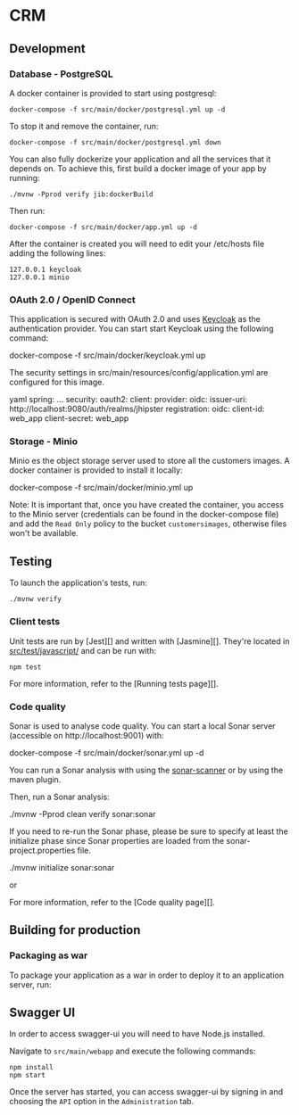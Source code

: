 # CRM

## Development

### Database - PostgreSQL

A docker container is provided to start using postgresql:

    docker-compose -f src/main/docker/postgresql.yml up -d

To stop it and remove the container, run:

    docker-compose -f src/main/docker/postgresql.yml down

You can also fully dockerize your application and all the services that it depends on.
To achieve this, first build a docker image of your app by running:

    ./mvnw -Pprod verify jib:dockerBuild

Then run:

    docker-compose -f src/main/docker/app.yml up -d

After the container is created you will need to edit your /etc/hosts file adding the following lines:

```
127.0.0.1 keycloak
127.0.0.1 minio
```

### OAuth 2.0 / OpenID Connect

This application is secured with OAuth 2.0 and uses [Keycloak](https://keycloak.org) as the authentication provider. You can start start Keycloak using the following command:

docker-compose -f src/main/docker/keycloak.yml up

The security settings in src/main/resources/config/application.yml are configured for this image.

yaml
spring:
...
security:
oauth2:
client:
provider:
oidc:
issuer-uri: http://localhost:9080/auth/realms/jhipster
registration:
oidc:
client-id: web_app
client-secret: web_app

### Storage - Minio

Minio es the object storage server used to store all the customers images. A docker container is provided to install it locally:

docker-compose -f src/main/docker/minio.yml up

Note: It is important that, once you have created the container, you access to the Minio server (credentials can be found in the docker-compose file) and add the `Read Only` policy to the bucket `customersimages`, otherwise files won't be available.

## Testing

To launch the application's tests, run:

    ./mvnw verify

### Client tests

Unit tests are run by [Jest][] and written with [Jasmine][]. They're located in [src/test/javascript/](src/test/javascript/) and can be run with:

    npm test

For more information, refer to the [Running tests page][].

### Code quality

Sonar is used to analyse code quality. You can start a local Sonar server (accessible on http://localhost:9001) with:

docker-compose -f src/main/docker/sonar.yml up -d

You can run a Sonar analysis with using the [sonar-scanner](https://docs.sonarqube.org/display/SCAN/Analyzing+with+SonarQube+Scanner) or by using the maven plugin.

Then, run a Sonar analysis:

./mvnw -Pprod clean verify sonar:sonar

If you need to re-run the Sonar phase, please be sure to specify at least the initialize phase since Sonar properties are loaded from the sonar-project.properties file.

./mvnw initialize sonar:sonar

or

For more information, refer to the [Code quality page][].

## Building for production

### Packaging as war

To package your application as a war in order to deploy it to an application server, run:

## Swagger UI

In order to access swagger-ui you will need to have Node.js installed.

Navigate to `src/main/webapp` and execute the following commands:

```
npm install
npm start
```

Once the server has started, you can access swagger-ui by signing in and choosing the `API` option in the `Administration` tab.
